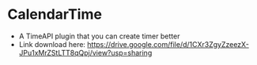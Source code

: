 # CalendarTime
* A TimeAPI plugin that you can create timer better
* Link download here: https://drive.google.com/file/d/1CXr3ZgyZzeezX-JPu1xMrZStLTT8qQpj/view?usp=sharing
